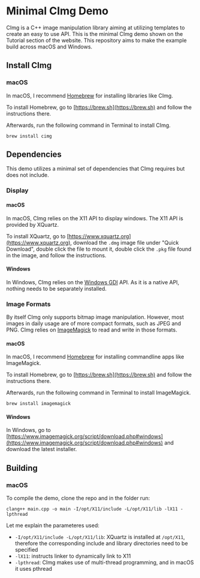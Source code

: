 # Minimal CImg Demo

CImg is a C++ image manipulation library aiming at utilizing templates to create an easy to use API.
This is the minimal CImg demo shown on the Tutorial section of the website.
This repository aims to make the example build across macOS and Windows.

## Install CImg

### macOS

In macOS, I recommend [Homebrew](https://brew.sh) for installing libraries like CImg.

To install Homebrew, go to [https://brew.sh](https://brew.sh) and follow the instructions there.

Afterwards, run the following command in Terminal to install CImg.

    brew install cimg

## Dependencies

This demo utilizes a minimal set of dependencies that CImg requires but does not include.

### Display

#### macOS

In macOS, CImg relies on the X11 API to display windows.
The X11 API is provided by XQuartz.

To install XQuartz,
go to [https://www.xquartz.org](https://www.xquartz.org),
download the `.dmg` image file under "Quick Download",
double click the file to mount it,
double click the `.pkg` file found in the image,
and follow the instructions.

#### Windows

In Windows, CImg relies on the [Windows GDI](https://docs.microsoft.com/en-us/windows/desktop/gdi/windows-gdi) API.
As it is a native API, nothing needs to be separately installed.

### Image Formats

By itself CImg only supports bitmap image manipulation.
However, most images in daily usage are of more compact formats, such as JPEG and PNG.
CImg relies on [ImageMagick](https://www.imagemagick.org/script/index.php) to read and write in those formats.

#### macOS

In macOS, I recommend [Homebrew](https://brew.sh) for installing commandline apps like ImageMagick.

To install Homebrew, go to [https://brew.sh](https://brew.sh) and follow the instructions there.

Afterwards, run the following command in Terminal to install ImageMagick.

    brew install imagemagick

#### Windows

In Windows, go to [https://www.imagemagick.org/script/download.php#windows](https://www.imagemagick.org/script/download.php#windows) and download the latest installer.

## Building

### macOS

To compile the demo, clone the repo and in the folder run:

    clang++ main.cpp -o main -I/opt/X11/include -L/opt/X11/lib -lX11 -lpthread

Let me explain the parameteres used:

- `-I/opt/X11/include -L/opt/X11/lib`: XQuartz is installed at `/opt/X11`, therefore the corresponding include and library directories need to be specified
- `-lX11`: instructs linker to dynamically link to X11
- `-lpthread`: CImg makes use of multi-thread programming, and in macOS it uses pthread
